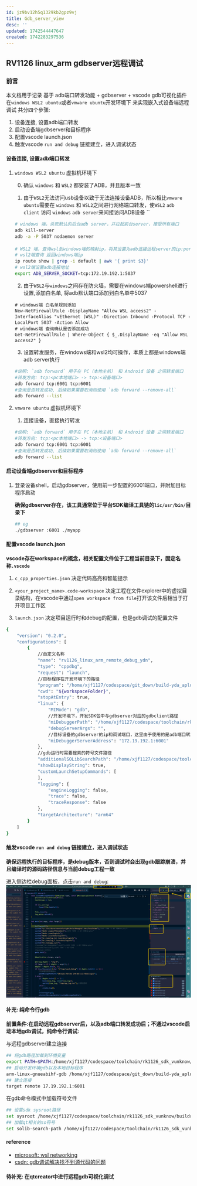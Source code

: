 ```yaml
---
id: jz9bv12h5q1329kb2gpz9vj
title: Gdb_server_view
desc: ''
updated: 1742544447647
created: 1742283297536
---
```


## RV1126 linux_arm gdbserver远程调试

### 前言

本文档用于记录 基于 adb端口转发功能 + gdbserver + vscode gdb可视化插件 在`windows WSL2 ubuntu`或者`vmware ubuntu`开发环境下 来实现嵌入式设备端远程调试
共分四个步骤:

1. 设备连接, 设置adb端口转发
2. 启动设备端gdbserver和目标程序
3. 配置vscode launch.json
4. 触发vscode `run and debug` 链接建立，进入调试状态

#### 设备连接, 设置adb端口转发

1. `windows WSL2 ubuntu` 虚拟机环境下

    0. 确认 `windows` 和 `WSL2` 都安装了ADB，并且版本一致

    1. 由于`WSL2`无法访问usb设备以致于无法连接设备ADB，所以相比`vmware ubuntu`需要在 `windows` 和 `WSL2`之间进行网络端口转发，使`WSL2` `adb client` 访问 `windows` `adb server`来间接访问ADB设备 ``

    ```bash
    # windows 端，杀死默认的后台adb server，并拉起前台server，接受所有端口
    adb kill-server
    adb -a -P 5037 nodaemon server

    # WSL2 端，查询wsl到windows端的映射ip，将其设置为adb连接远程server的ip:port
    # wsl2端查询 返回windows端ip
    ip route show | grep -i default | awk '{ print $3}'
    # wsl2端设置adb连接地址
    export ADB_SERVER_SOCKET=tcp:172.19.192.1:5037
    ```

    2. 由于`WSL2`与`windows`之间存在防火墙，需要在windows端powershell进行设置,添加白名单, 将adb默认端口添加到白名单中5037

    ```batch
    # windows端 白名单规则添加
    New-NetFirewallRule -DisplayName "Allow WSL access2" -InterfaceAlias "vEthernet (WSL)" -Direction Inbound -Protocol TCP -LocalPort 5037 -Action Allow
    # windows端 查询确认是否添加成功
    Get-NetFirewallRule | Where-Object { $_.DisplayName -eq "Allow WSL access2" }
    ```

    3. 设置转发服务，在windows端和wsl2均可操作，本质上都是windows端adb server执行

    ```bash
    #说明: `adb forward` 用于在 PC（本地主机） 和 Android 设备 之间转发端口
    #转发方向: tcp:<pc本地端口> -> tcp:<设备端口>
    adb forward tcp:6001 tcp:6001
    #查询是否转发成功, 后续如果需要取消则使用 `adb forward --remove-all`
    adb forward --list
    ```

2. `vmware ubuntu` 虚拟机环境下
    1. 连接设备，直接执行转发

    ```bash
    #说明: `adb forward` 用于在 PC（本地主机） 和 Android 设备 之间转发端口
    #转发方向: tcp:<pc本地端口> -> tcp:<设备端口>
    adb forward tcp:6001 tcp:6001
    #查询是否转发成功, 后续如果需要取消则使用 `adb forward --remove-all`
    adb forward --list
    ```

#### 启动设备端gdbserver和目标程序

1. 登录设备shell，启动gdbserver，使用前一步配置的6001端口，并附加目标程序启动

    **确保gdbserver存在，该工具通常位于平台SDK编译工具链的`lic/usr/bin/`目录下**

    ```bash
    ## eg
    ./gdbserver :6001 ./myapp
    ```

#### 配置vscode launch.json

**vscode存在workspace的概念，相关配置文件位于工程当前目录下，固定名称`.vscode`**

1. `c_cpp_properties.json` 决定代码高亮和智能提示

2. `<your_project_name>.code-workspace` 决定工程在文件explorer中的虚拟目录结构，在vscode中通过`open workspace from file`打开该文件后相当于打开项目工作区

3. `launch.json` 决定项目运行时和debug的配置，也是gdb调试的配置文件

```bash
{
    "version": "0.2.0",
    "configurations": [
        {
            //自定义名称
            "name": "rv1126_linux_arm_remote_debug_ydn",
            "type": "cppdbg",
            "request": "launch",
            //目标程序在开发环境下的路径
            "program": "/home/xjf1127/codespace/git_down/build-yda_aplus-rk1126_arm_linux-Debug/ydn-rk",
            "cwd": "${workspaceFolder}",
            "stopAtEntry": true,
            "linux": {
                "MIMode": "gdb",
                //开发环境下，开发SDK包中与gdbserver对应的gdbclient路径
                "miDebuggerPath": "/home/xjf1127/codespace/toolchain/rk1126_sdk_vunknow/compiler2/gcc-arm-8.3-2019.03-x86_64-arm-linux-gnueabihf/bin/arm-linux-gnueabihf-gdb",
                "debugServerArgs": "",
                //目标设备的gdbserver的ip和调试端口，这里由于使用的是adb端口转发，所以填写本地主机ip
                "miDebuggerServerAddress": "172.19.192.1:6001"
            },
            //gdb运行时需要搜索的符号文件路径
            "additionalSOLibSearchPath": "/home/xjf1127/codespace/toolchain/rk1126_sdk_vunknow/qt5/qt5base-5.14.2/lib;home/xjf1127/codespace/toolchain/rk1126_sdk_vunknow/compiler/gcc-arm-8.3-2019.03-x86_64-arm-linux-gnueabihf/arm-linux-gnueabihf/**;/home/xjf1127/codespace/toolchain/rk1126_sdk_vunknow/buildroot/host/arm-buildroot-linux-gnueabihf/sysroot/**",
            "showDisplayString": true,
            "customLaunchSetupCommands": [
            ],
            "logging": {
                "engineLogging": false,
                "trace": false, 
                "traceResponse": false 
            },
            "targetArchitecture": "arm64"
        }
    ]
}
```

#### 触发vscode `run and debug` 链接建立，进入调试状态

**确保远程执行的目标程序，是debug版本，否则调试时会出现gdb跟踪崩溃，并且编译时的源码路径信息与当前debug工程一致**

进入侧边栏debug面板，点击`run and debug`:
![alt text](image-11.png)


#### 补充: 纯命令行gdb

**前置条件:在启动远程gdbserver后，以及adb端口转发成功后；不通过vscode启动本地gdb调试，纯命令行调试:**

与远程gdbserver建立连接

```bash
## 将gdb路径加载到环境变量
export PATH=$PATH:/home/xjf1127/codespace/toolchain/rk1126_sdk_vunknow/compiler2/gcc-arm-8.3-2019.03-x86_64-arm-linux-gnueabihf/bin
## 启动开发环境gdb以及本地目标程序
arm-linux-gnueabihf-gdb /home/xjf1127/codespace/git_down/build-yda_aplus-rk1126_arm_linux-Debug/ydn-rk
## 建立连接
target remote 17.19.192.1:6001
```

在gdb命令模式中加载符号文件

```bash
## 设置sdk sysroot路径
set sysroot /home/xjf1127/codespace/toolchain/rk1126_sdk_vunknow/buildroot/host/arm-buildroot-linux-gnueabihf/sysroot
## 加载qt相关的so符号
set solib-search-path /home/xjf1127/codespace/toolchain/rk1126_sdk_vunknow/qt5/qt5base-5.14.2/lib

```



#### reference
- [microsoft: wsl networking](https://learn.microsoft.com/zh-cn/windows/wsl/networking)
- [csdn: gdb调试解决找不到源代码的问题](https://blog.csdn.net/albertsh/article/details/107437084)


#### 待补充: 在qtcreator中进行远程gdb可视化调试
